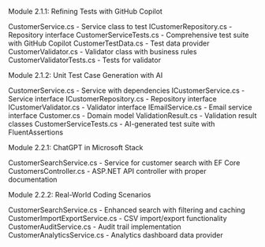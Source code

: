 Module 2.1.1: Refining Tests with GitHub Copilot

CustomerService.cs - Service class to test
ICustomerRepository.cs - Repository interface
CustomerServiceTests.cs - Comprehensive test suite with GitHub Copilot
CustomerTestData.cs - Test data provider
CustomerValidator.cs - Validator class with business rules
CustomerValidatorTests.cs - Tests for validator

Module 2.1.2: Unit Test Case Generation with AI

CustomerService.cs - Service with dependencies
ICustomerService.cs - Service interface
ICustomerRepository.cs - Repository interface
ICustomerValidator.cs - Validator interface
IEmailService.cs - Email service interface
Customer.cs - Domain model
ValidationResult.cs - Validation result classes
CustomerServiceTests.cs - AI-generated test suite with FluentAssertions

Module 2.2.1: ChatGPT in Microsoft Stack

CustomerSearchService.cs - Service for customer search with EF Core
CustomersController.cs - ASP.NET API controller with proper documentation

Module 2.2.2: Real-World Coding Scenarios

CustomerSearchService.cs - Enhanced search with filtering and caching
CustomerImportExportService.cs - CSV import/export functionality
CustomerAuditService.cs - Audit trail implementation
CustomerAnalyticsService.cs - Analytics dashboard data provider
